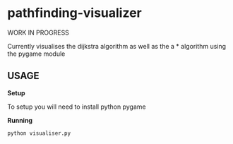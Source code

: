 # pathfinding-visualizer

WORK IN PROGRESS

Currently visualises the dijkstra algorithm as well as the a * algorithm using the pygame module

## USAGE

**Setup**

To setup you will need to install python pygame

**Running**

`python visualiser.py`
